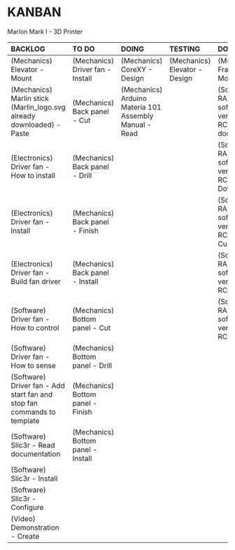 # KANBAN
Marlon Mark I - 3D Printer

|**BACKLOG**                                                            |**TO DO**                         |**DOING**                                             |**TESTING**                  |**DONE**                                                        |
|:----------------------------------------------------------------------|:---------------------------------|:-----------------------------------------------------|:----------------------------|:---------------------------------------------------------------|
|(Mechanics) Elevator - Mount                                           |(Mechanics) Driver fan - Install  |(Mechanics) CoreXY - Design                           |(Mechanics) Elevator - Design|(Mechanics) Frame - Mount                                       |
|(Mechanics) Marlin stick (Marlin_logo.svg already downloaded) - Paste  |(Mechanics) Back panel - Cut      |(Mechanics) Arduino Materia 101 Assembly Manual - Read|                             |(Software) RAMPS software version 1.1.0-RC8 - Read documentation|
|(Electronics) Driver fan - How to install                              |(Mechanics) Back panel - Drill    |                                                      |                             |(Software) RAMPS software version 1.1.0-RC8 - Download          |
|(Electronics) Driver fan - Install                                     |(Mechanics) Back panel - Finish   |                                                      |                             |(Software) RAMPS software version 1.1.0-RC8 - Customize         |
|(Electronics) Driver fan - Build fan driver                            |(Mechanics) Back panel - Install  |                                                      |                             |(Software) RAMPS software version 1.1.0-RC8 - Verify            |
|(Software) Driver fan - How to control                                 |(Mechanics) Bottom panel - Cut    |                                                      |                             |(Software) RAMPS software version 1.1.0-RC8 - Upload            |
|(Software) Driver fan - How to sense                                   |(Mechanics) Bottom panel - Drill  |                                                      |                             |                                                                |
|(Software) Driver fan - Add start fan and stop fan commands to template|(Mechanics) Bottom panel - Finish |                                                      |                             |                                                                |
|(Software) Slic3r - Read documentation                                 |(Mechanics) Bottom panel - Install|                                                      |                             |                                                                |
|(Software) Slic3r - Install                                            |                                  |                                                      |                             |                                                                |
|(Software) Slic3r - Configure                                          |                                  |                                                      |                             |                                                                |
|(Video) Demonstration - Create                                         |                                  |                                                      |                             |                                                                |

